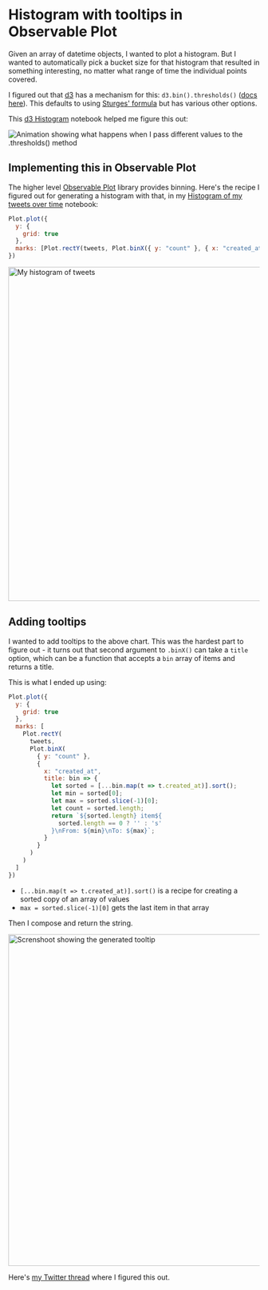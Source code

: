 # Histogram with tooltips in Observable Plot

Given an array of datetime objects, I wanted to plot a histogram. But I wanted to automatically pick a bucket size for that histogram that resulted in something interesting, no matter what range of time the individual points covered.

I figured out that [d3](https://d3js.org/) has a mechanism for this: `d3.bin().thresholds()` ([docs here](https://github.com/d3/d3-array#bin-thresholds)). This defaults to using [Sturges' formula](https://en.wikipedia.org/wiki/Histogram#Sturges'_formula) but has various other options.

This [d3 Histogram](https://observablehq.com/@d3/histogram) notebook helped me figure this out:

![Animation showing what happens when I pass different values to the .thresholds() method](https://user-images.githubusercontent.com/9599/130336516-608f8d37-70e3-4506-8b16-f8ef00f9ec85.gif)

## Implementing this in Observable Plot

The higher level [Observable Plot](https://observablehq.com/@observablehq/plot) library provides binning. Here's the recipe I figured out for generating a histogram with that, in my [Histogram of my tweets over time](https://observablehq.com/@simonw/my-tweets-over-time) notebook:

```javascript
Plot.plot({
  y: {
    grid: true
  },
  marks: [Plot.rectY(tweets, Plot.binX({ y: "count" }, { x: "created_at" }))]
})
```

<img width="669" alt="My histogram of tweets" src="https://user-images.githubusercontent.com/9599/130336556-6f91a1e5-8efe-448d-83f3-a9748cb11aac.png">

## Adding tooltips

I wanted to add tooltips to the above chart. This was the hardest part to figure out - it turns out that second argument to `.binX()` can take a `title` option, which can be a function that accepts a `bin` array of items and returns a title.

This is what I ended up using:

```javascript
Plot.plot({
  y: {
    grid: true
  },
  marks: [
    Plot.rectY(
      tweets,
      Plot.binX(
        { y: "count" },
        {
          x: "created_at",
          title: bin => {
            let sorted = [...bin.map(t => t.created_at)].sort();
            let min = sorted[0];
            let max = sorted.slice(-1)[0];
            let count = sorted.length;
            return `${sorted.length} item${
              sorted.length == 0 ? '' : 's'
            }\nFrom: ${min}\nTo: ${max}`;
          }
        }
      )
    )
  ]
})
```
- `[...bin.map(t => t.created_at)].sort()` is a recipe for creating a sorted copy of an array of values
- `max = sorted.slice(-1)[0]` gets the last item in that array

Then I compose and return the string.

<img width="664" alt="Screnshoot showing the generated tooltip" src="https://user-images.githubusercontent.com/9599/130336609-c2ad97ff-93f3-49b2-a420-edb9ff558ae6.png">

Here's [my Twitter thread](https://twitter.com/simonw/status/1429194217482424324) where I figured this out.
